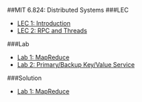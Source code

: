 ##MIT 6.824: Distributed Systems
###LEC

* [LEC 1: Introduction](LEC/1.md)
* [LEC 2: RPC and Threads](LEC/2.md)

###Lab

* [Lab 1: MapReduce](Lab/1.md)
* [Lab 2: Primary/Backup Key/Value Service](Lab/2.md)

###Solution

* [Lab 1: MapReduce](Solution/1.md)
